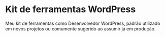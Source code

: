 # Kit de ferramentas WordPress
Meu kit de ferramentas como Desenvolvedor WordPress, padrão utilizado em novos projetos ou comumente sugerido ao assumir já em produção.
